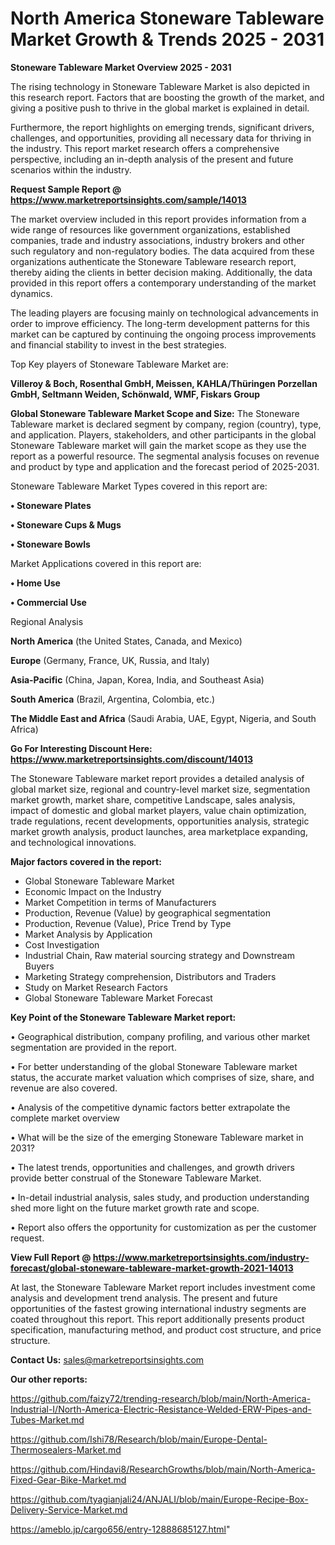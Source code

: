  # North America Stoneware Tableware Market Growth & Trends 2025 - 2031

<Strong> Stoneware Tableware Market Overview 2025 - 2031</strong>

The rising technology in Stoneware Tableware Market is also depicted in this research report. Factors that are boosting the growth of the market, and giving a positive push to thrive in the global market is explained in detail.

Furthermore, the report highlights on emerging trends, significant drivers, challenges, and opportunities, providing all necessary data for thriving in the industry. This report market research offers a comprehensive perspective, including an in-depth analysis of the present and future scenarios within the industry.

<strong>Request Sample Report @ <a href=https://www.marketreportsinsights.com/sample/14013>https://www.marketreportsinsights.com/sample/14013</a></strong>

The market overview included in this report provides information from a wide range of resources like government organizations, established companies, trade and industry associations, industry brokers and other such regulatory and non-regulatory bodies. The data acquired from these organizations authenticate the Stoneware Tableware research report, thereby aiding the clients in better decision making. Additionally, the data provided in this report offers a contemporary understanding of the market dynamics.

The leading players are focusing mainly on technological advancements in order to improve efficiency. The long-term development patterns for this market can be captured by continuing the ongoing process improvements and financial stability to invest in the best strategies.

Top Key players of Stoneware Tableware Market are:

<strong>Villeroy & Boch, Rosenthal GmbH, Meissen, KAHLA/Thüringen Porzellan GmbH, Seltmann Weiden, Schönwald, WMF, Fiskars Group</strong>

<strong><b>Global Stoneware Tableware Market Scope and Size:</b></strong>
The Stoneware Tableware market is declared segment by company, region (country), type, and application. Players, stakeholders, and other participants in the global Stoneware Tableware market will gain the market scope as they use the report as a powerful resource. The segmental analysis focuses on revenue and product by type and application and the forecast period of 2025-2031.

Stoneware Tableware Market Types covered in this report are:

<strong>• Stoneware Plates

• Stoneware Cups & Mugs

• Stoneware Bowls</strong>

Market Applications covered in this report are:

<strong>• Home Use

• Commercial Use</strong> 

Regional Analysis

<strong>North America</strong> (the United States, Canada, and Mexico)

<strong>Europe</strong> (Germany, France, UK, Russia, and Italy)

<strong>Asia-Pacific</strong> (China, Japan, Korea, India, and Southeast Asia)

<strong>South America</strong> (Brazil, Argentina, Colombia, etc.)

<strong>The Middle East and Africa</strong> (Saudi Arabia, UAE, Egypt, Nigeria, and South Africa)

<strong>Go For Interesting Discount Here: <a href=https://www.marketreportsinsights.com/discount/14013>https://www.marketreportsinsights.com/discount/14013</a></strong>

The Stoneware Tableware market report provides a detailed analysis of global market size, regional and country-level market size, segmentation market growth, market share, competitive Landscape, sales analysis, impact of domestic and global market players, value chain optimization, trade regulations, recent developments, opportunities analysis, strategic market growth analysis, product launches, area marketplace expanding, and technological innovations.

<strong><b>Major factors covered in the report:</b></strong>
<ul>
  <li>Global Stoneware Tableware Market </li>
  <li>Economic Impact on the Industry</li>
  <li>Market Competition in terms of Manufacturers</li>
  <li>Production, Revenue (Value) by geographical segmentation</li>
  <li>Production, Revenue (Value), Price Trend by Type</li>
  <li>Market Analysis by Application</li>
  <li>Cost Investigation</li>
  <li>Industrial Chain, Raw material sourcing strategy and Downstream Buyers</li>
  <li>Marketing Strategy comprehension, Distributors and Traders</li>
  <li>Study on Market Research Factors</li>
  <li>Global Stoneware Tableware Market Forecast</li>
</ul>

<strong><b>Key Point of the Stoneware Tableware Market report:</b></strong>

• Geographical distribution, company profiling, and various other market segmentation are provided in the report.

• For better understanding of the global Stoneware Tableware market status, the accurate market valuation which comprises of size, share, and revenue are also covered.

• Analysis of the competitive dynamic factors better extrapolate the complete market overview

• What will be the size of the emerging Stoneware Tableware market in 2031?

• The latest trends, opportunities and challenges, and growth drivers provide better construal of the Stoneware Tableware Market.

• In-detail industrial analysis, sales study, and production understanding shed more light on the future market growth rate and scope.

• Report also offers the opportunity for customization as per the customer request.

<strong><b>View Full Report @ <a href=https://www.marketreportsinsights.com/industry-forecast/global-stoneware-tableware-market-growth-2021-14013>https://www.marketreportsinsights.com/industry-forecast/global-stoneware-tableware-market-growth-2021-14013</a></b></strong>


At last, the Stoneware Tableware Market report includes investment come analysis and development trend analysis. The present and future opportunities of the fastest growing international industry segments are coated throughout this report. This report additionally presents product specification, manufacturing method, and product cost structure, and price structure.

<strong>Contact Us:</strong>
sales@marketreportsinsights.com

<strong>Our other reports:</strong>

<a href=https://github.com/faizy72/trending-research/blob/main/North-America-Industrial-I/North-America-Electric-Resistance-Welded-ERW-Pipes-and-Tubes-Market.md>https://github.com/faizy72/trending-research/blob/main/North-America-Industrial-I/North-America-Electric-Resistance-Welded-ERW-Pipes-and-Tubes-Market.md</a>

<a href=https://github.com/Ishi78/Research/blob/main/Europe-Dental-Thermosealers-Market.md>https://github.com/Ishi78/Research/blob/main/Europe-Dental-Thermosealers-Market.md</a>

<a href=https://github.com/Hindavi8/ResearchGrowths/blob/main/North-America-Fixed-Gear-Bike-Market.md>https://github.com/Hindavi8/ResearchGrowths/blob/main/North-America-Fixed-Gear-Bike-Market.md</a>

<a href=https://github.com/tyagianjali24/ANJALI/blob/main/Europe-Recipe-Box-Delivery-Service-Market.md>https://github.com/tyagianjali24/ANJALI/blob/main/Europe-Recipe-Box-Delivery-Service-Market.md</a>

<a href=https://ameblo.jp/cargo656/entry-12888685127.html>https://ameblo.jp/cargo656/entry-12888685127.html</a>"
